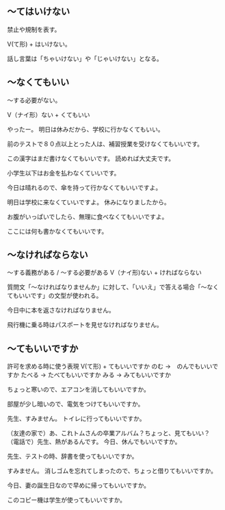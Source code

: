 ## 〜てはいけない
禁止や規制を表す。

V(て形) + はいけない。

話し言葉は「ちゃいけない」や「じゃいけない」となる。

## 〜なくてもいい
〜する必要がない。

V（ナイ形）ない + くてもいい

やったー。
明日は休みだから、学校に行かなくてもいい。

前のテストで８０点以上とった人は、補習授業を受けなくてもいいです。

この漢字はまだ書けなくてもいいです。
読めれば大丈夫です。

小学生以下はお金を払わなくていいです。

今日は晴れるので、傘を持って行かなくてもいいですよ。

明日は学校に来なくていいですよ。
休みになりましたから。

お腹がいっぱいでしたら、無理に食べなくてもいいですよ。

ここには何も書かなくてもいいです。

## 〜なければならない
〜する義務がある / 〜する必要がある
V（ナイ形)ない + ければならない

質問文「〜なければなりませんか」に対して、「いいえ」で答える場合「〜なくてもいいです」の文型が使われる。

今日中に本を返さなければなりません。

飛行機に乗る時はパスポートを見せなければなりません。

## 〜てもいいですか
許可を求める時に使う表現
V(て形) + てもいいですか   のむ →　のんでもいいですか たべる → たべてもいいですか みる → みてもいいですか

ちょっと寒いので、エアコンを消してもいいですか。

部屋が少し暗いので、電気をつけてもいいですか。

先生、すみません。
トイレに行ってもいいですか。

（友達の家で）あ、これトムさんの卒業アルバム？ちょっと、見てもいい？
（電話で）先生、熱があるんです。
今日、休んでもいいですか。

先生、テストの時、辞書を使ってもいいですか。

すみません。
消しゴムを忘れてしまったので、ちょっと借りてもいいですか。

今日、妻の誕生日なので早めに帰ってもいいですか。

このコピー機は学生が使ってもいいですか。

